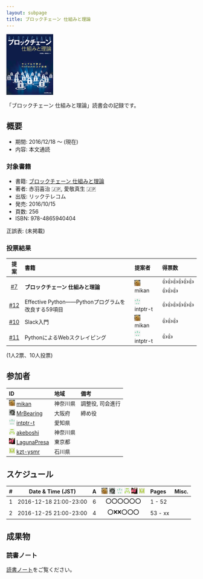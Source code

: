 ```yaml
---
layout: subpage
title: ブロックチェーン 仕組みと理論
---
```


[![ブロックチェーン 仕組みと理論](/images/cover-blockchain.png)](http://www.ric.co.jp/book/contents/book_1040.html)

「ブロックチェーン 仕組みと理論」読書会の記録です。

## 概要

* 期間: 2016/12/18 ～ (現在)
* 内容: 本文通読

### 対象書籍

* 書籍: [ブロックチェーン 仕組みと理論](http://www.ric.co.jp/book/contents/book_1040.html)
* 著者: 赤羽喜治 :jp:, 愛敬真生 :jp:
* 出版: リックテレコム
* 発売: 2016/10/15
* 頁数: 256
* ISBN: 978-4865940404

正誤表: (未掲載)

### 投票結果

| 提案                                                    | 書籍                            | 提案者                                      | 得票数             |
|:-------------------------------------------------------:|:-------------------------------|:--------------------------------------------|:-------------------|
| [#7](https://github.com/aosn/aosn.github.io/issues/7)   | **ブロックチェーン 仕組みと理論** | ![](/images/users/mikan_16.png) mikan |:+1::+1::+1::+1::+1::+1::+1::+1::+1:|
| [#12](https://github.com/aosn/aosn.github.io/issues/12) | Effective Python――Pythonプログラムを改良する59項目 | ![](/images/users/intptr-t_16.png) intptr-t |:+1::+1::+1::+1::+1::+1:|
| [#10](https://github.com/aosn/aosn.github.io/issues/10) | Slack入門                       | ![](/images/users/mikan_16.png) mikan |:+1::+1::+1:|
| [#11](https://github.com/aosn/aosn.github.io/issues/11) | PythonによるWebスクレイピング    | ![](/images/users/intptr-t_16.png) intptr-t |:+1::+1:|

(1人2票、10人投票)

## 参加者

| ID                                                                                     | 地域     | 備考             |
|:---------------------------------------------------------------------------------------|:---------|:-----------------|
| ![](/images/users/mikan_16.png) [mikan](https://github.com/mikan)                      | 神奈川県 | 調整役, 司会進行   |
| ![](/images/users/MrBearing_16.png) [MrBearing](https://github.com/MrBearing)          | 大阪府   | 締め役            |
| ![](/images/users/intptr-t_16.png) [intptr-t](https://github.com/intptr-t)             | 愛知県   |                  |
| ![](/images/users/akeboshi_16.png) [akeboshi](https://github.com/akeboshi)             | 神奈川県 |                  |
| ![](/images/users/LagunaPresa_16.png) [LagunaPresa](https://github.com/LagunaPresa)    | 東京都   |                  |
| ![](/images/users/kzt-ysmr_16.png) [kzt-ysmr](https://github.com/kzt-ysmr)             | 石川県   |                  |

## スケジュール

| # | Date & Time (JST) | A | ![](/images/users/mikan_16.png) ![](/images/users/MrBearing_16.png) ![](/images/users/intptr-t_16.png) ![](/images/users/akeboshi_16.png) ![](/images/users/LagunaPresa_16.png) ![](/images/users/kzt-ysmr_16.png) | Pages | Misc. |
|---:|:----------------------:|:-:|:------------------:|:----------|:--------------------|
|  1 | 2016-12-18 21:00-23:00 | 6 | :o::o::o::o::o::o: | 1 - 52    |                     |
|  2 | 2016-12-25 21:00-23:00 | 4 | :o::x::x::o::o::o: | 53 - xx   |                     |


## 成果物

### 読書ノート

[読書ノート](/note/9-blockchain)をご覧ください。
